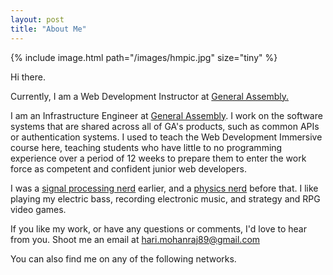 ```yaml
---
layout: post
title: "About Me"
---
```


{% include image.html path="/images/hmpic.jpg" size="tiny" %}

Hi there.

Currently, I am a Web Development Instructor at <a
href="http://generalassemb.ly/education/web-development-immersive"
target="_blank">General Assembly.</a>

I am an Infrastructure Engineer at <a href="http://generalassemb.ly/education/web-development-immersive" target="_blank">General Assembly</a>.
I work on the software systems that are shared across all of GA's products, such
as common APIs or authentication systems. I used to teach the Web Development
Immersive course here, teaching students who have little to no programming
experience over a period of 12 weeks to prepare them to enter the work force as
competent and confident junior web developers.

I was a <a href="http://steinhardt.nyu.edu/music/technology/" target="_blank">signal processing nerd</a>
earlier, and a <a href="https://physics.iitm.ac.in/program/3" target="_blank">physics nerd</a>
before that. I like playing my electric bass, recording electronic music, and
strategy and RPG video games.

If you like my work, or have any questions or comments, I'd love to hear from
you. Shoot me an email at <a href="mailto:hari.mohanraj89@gmail.com"
target="_blank">hari.mohanraj89@gmail.com</a>

You can also find me on any of the following networks.

<a href="http://www.github.com/{{ site.github_username }}" target="_blank">
  <i class="fa fa-github fa-2x"></i>
</a>
<a href="http://www.youtube.com/{{ site.youtube_username }}" target="_blank">
  <i class="fa fa-youtube fa-2x"></i>
</a>
<a href="http://www.soundcloud.com/{{ site.soundcloud_username }}" target="_blank">
  <i class="fa fa-soundcloud fa-2x"></i>
</a>
